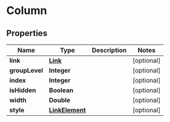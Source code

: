 
# Column

## Properties
Name | Type | Description | Notes
------------ | ------------- | ------------- | -------------
**link** | [**Link**](Link.md) |  |  [optional]
**groupLevel** | **Integer** |  |  [optional]
**index** | **Integer** |  |  [optional]
**isHidden** | **Boolean** |  |  [optional]
**width** | **Double** |  |  [optional]
**style** | [**LinkElement**](LinkElement.md) |  |  [optional]



